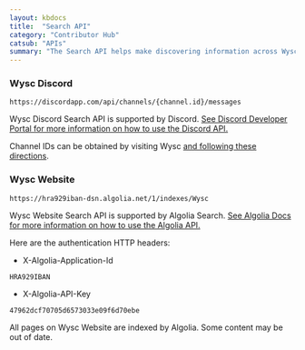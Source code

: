 ```yaml
---
layout: kbdocs
title:  "Search API"
category: "Contributor Hub"
catsub: "APIs"
summary: "The Search API helps make discovering information across Wysc easier, from blog posts to documentation."
---
```


### Wysc Discord
```
https://discordapp.com/api/channels/{channel.id}/messages
```

Wysc Discord Search API is supported by Discord. [See Discord Developer Portal for more information on how to use the Discord API.](https://discordapp.com/developers/docs/resources/channel#get-channel-messages)

Channel IDs can be obtained by visiting Wysc [and following these directions](https://support.discordapp.com/hc/en-us/articles/206346498-Where-can-I-find-my-User-Server-Message-ID-).


### Wysc Website


```
https://hra929iban-dsn.algolia.net/1/indexes/Wysc
```

Wysc Website Search API is supported by Algolia Search. [See Algolia Docs for more information on how to use the Algolia API.](https://www.algolia.com/doc/rest-api/search/)

Here are the authentication HTTP headers:
- X-Algolia-Application-Id
```
HRA929IBAN
```
- X-Algolia-API-Key
```
47962dcf70705d6573033e09f6d70ebe
```

All pages on Wysc Website are indexed by Algolia. Some content may be out of date.